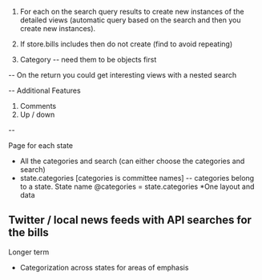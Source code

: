 1. For each on the search query results to create new instances of the detailed
   views (automatic query based on the search and then you create new instances).
2. If store.bills includes then do not create (find to avoid repeating)

3. Category -- need them to be objects first

-- On the return you could get interesting views with a nested search

--
Additional Features

1. Comments
2. Up / down

--

Page for each state
- All the categories and search (can either choose the categories and search)
- state.categories [categories is committee names] -- categories belong to a state.
  State name @categories = state.categories
  *One layout and data

Twitter / local news feeds with API searches for the bills
--
Longer term
- Categorization across states for areas of emphasis
